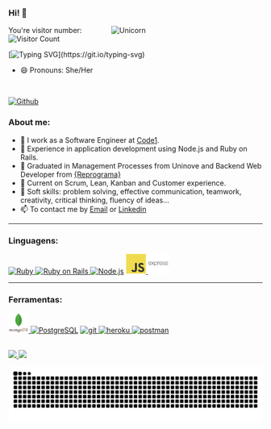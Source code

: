 ### Hi! 👋

<img align="right" width=300px alt="Unicorn" src="https://media.giphy.com/media/3ohs4BSacFKI7A717y/giphy.gif" />

You're visitor number: 
<br>
![Visitor Count](https://profile-counter.glitch.me/{xeniabarreto}/count.svg)

[![Typing SVG](https://readme-typing-svg.herokuapp.com?font=Architects+Daughter&color=7AF79A&size=30&lines=Welcome!;I'm+Xênia!;I'm+a+Software+Engineer.;I+live+in+Brazil!;Hello!!!)](https://git.io/typing-svg)

- 😄 Pronouns: She/Her

<br>

[![Github](https://img.shields.io/github/followers/xeniabarreto?label=Follow&style=social)](https://github.com/xeniabarreto)


<h3> About me: </h3>

- 🔭 I work as a Software Engineer at [Code1](https://code1.com.br/).
- 🌱 Experience in application development using Node.js and Ruby on Rails.
- 📰 Graduated in Management Processes from Uninove and Backend Web Developer from [{Reprograma}](https://reprograma.com.br/)  
- 👯 Current on Scrum, Lean, Kanban and Customer experience.
- 💬 Soft skills: problem solving, effective communication, teamwork, creativity, critical thinking, fluency of ideas...
- 📫 To contact me by [Email](xeniabarreto22@gmail.com) or [Linkedin](https://www.linkedin.com/in/xeniabarreto)

<!--  -->
<hr>
<h3 align=>Linguagens:</h3>
<p align=>  
    <a href="https://www.ruby-lang.org" target="_blank"> <img src="https://cdn.jsdelivr.net/gh/devicons/devicon/icons/ruby/ruby-original-wordmark.svg" alt="Ruby" width="40" height="40"/</a>
  <a href="https://rubyonrails.org" target="_blank"> <img src="https://cdn.jsdelivr.net/gh/devicons/devicon/icons/rails/rails-plain-wordmark.svg" alt="Ruby on Rails" width="40" height="40"/> </a>
  <a href="https://nodejs.org" target="_blank"><img src="https://cdn.jsdelivr.net/gh/devicons/devicon/icons/nodejs/nodejs-plain-wordmark.svg" alt="Node.js" width="40" height="40" /></a>
  <a href="https://developer.mozilla.org/en-US/docs/Web/JavaScript" target="_blank"> <img src="https://raw.githubusercontent.com/devicons/devicon/master/icons/javascript/javascript-original.svg" alt="javascript" width="40" height="40"/> </a>
  <a href="https://expressjs.com" target="_blank"> <img src="https://raw.githubusercontent.com/devicons/devicon/master/icons/express/express-original-wordmark.svg" alt="express" width="40" height="40"/> </a>

<hr>
<h3 align=>Ferramentas:</h3>
<p align=>  
  <a href="https://www.mongodb.com/" target="_blank"> <img src="https://raw.githubusercontent.com/devicons/devicon/master/icons/mongodb/mongodb-original-wordmark.svg" alt="mongodb" width="40" height="40"/> </a>
  <a href="https://www.postgresql.org" target="_blank"><img src="https://cdn.jsdelivr.net/gh/devicons/devicon/icons/postgresql/postgresql-original-wordmark.svg" alt="PostgreSQL" width="40" height="40" /></a>
  <a href="https://git-scm.com/" target="_blank"> <img src="https://www.vectorlogo.zone/logos/git-scm/git-scm-icon.svg" alt="git" width="40" height="40"/> </a> 
  <a href="https://heroku.com" target="_blank"> <img src="https://www.vectorlogo.zone/logos/heroku/heroku-icon.svg" alt="heroku" width="40" height="40"/> </a> 
  <a href="https://postman.com" target="_blank"> <img src="https://www.vectorlogo.zone/logos/getpostman/getpostman-icon.svg" alt="postman" width="40" height="40"/> </a> 
 </p>  

<br>

<div>
  <a href="https://beacons.ai/xeniabarreto">
  <img height="180em" src="https://github-readme-stats.vercel.app/api?username=xeniabarreto&show_icons=true&theme=dark&include_all_commits=true&count_private=true"/>
  <img height="180em" src="https://github-readme-stats.vercel.app/api/top-langs/?username=xeniabarreto&layout=compact&langs_count=16&theme=dark"/>
</div>
  
  
![Snake animation](https://github.com/xeniabarreto/xeniabarreto/blob/output/github-contribution-grid-snake.svg)
